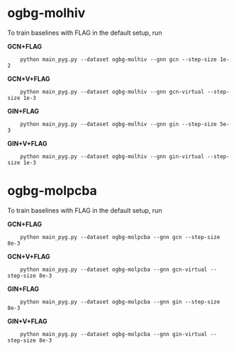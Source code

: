 # ogbg-molhiv

To train baselines with FLAG in the default setup, run


**GCN+FLAG**
        
        python main_pyg.py --dataset ogbg-molhiv --gnn gcn --step-size 1e-2

**GCN+V+FLAG**

        python main_pyg.py --dataset ogbg-molhiv --gnn gcn-virtual --step-size 1e-3

**GIN+FLAG**

        python main_pyg.py --dataset ogbg-molhiv --gnn gin --step-size 5e-3

**GIN+V+FLAG**

        python main_pyg.py --dataset ogbg-molhiv --gnn gin-virtual --step-size 1e-3


# ogbg-molpcba

To train baselines with FLAG in the default setup, run


**GCN+FLAG**
        
        python main_pyg.py --dataset ogbg-molpcba --gnn gcn --step-size 8e-3

**GCN+V+FLAG**

        python main_pyg.py --dataset ogbg-molpcba --gnn gcn-virtual --step-size 8e-3

**GIN+FLAG**

        python main_pyg.py --dataset ogbg-molpcba --gnn gin --step-size 8e-3

**GIN+V+FLAG**

        python main_pyg.py --dataset ogbg-molpcba --gnn gin-virtual --step-size 8e-3

